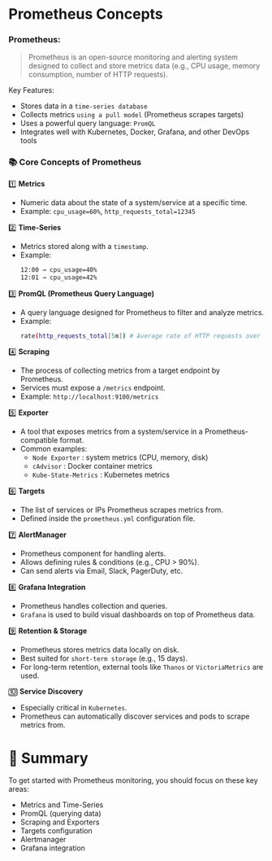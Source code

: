 # Prometheus Concepts

### Prometheus:
> Prometheus is an open-source monitoring and alerting system designed to collect and store metrics data (e.g., CPU usage, memory consumption, number of HTTP requests).

Key Features:
* Stores data in a `time-series database`
* Collects metrics `using a pull model` (Prometheus scrapes targets)
* Uses a powerful query language: `PromQL`
* Integrates well with Kubernetes, Docker, Grafana, and other DevOps tools

### 📚 Core Concepts of Prometheus

1️⃣ **Metrics**
* Numeric data about the state of a system/service at a specific time.
* Example: `cpu_usage=60%`, `http_requests_total=12345`

2️⃣ **Time-Series**
* Metrics stored along with a `timestamp`.
* Example:
  ```sh
  12:00 → cpu_usage=40%
  12:01 → cpu_usage=42%
  ```

3️⃣ **PromQL (Prometheus Query Language)**
* A query language designed for Prometheus to filter and analyze metrics.
* Example:
  ```sh
  rate(http_requests_total[5m]) # Average rate of HTTP requests over the past 5 minutes.
  ```

4️⃣ **Scraping**
* The process of collecting metrics from a target endpoint by Prometheus.
* Services must expose a `/metrics` endpoint.
* Example: `http://localhost:9100/metrics`

5️⃣ **Exporter**
* A tool that exposes metrics from a system/service in a Prometheus-compatible format.
* Common examples:
  * `Node Exporter` : system metrics (CPU, memory, disk)
  * `cAdvisor` : Docker container metrics
  * `Kube-State-Metrics` : Kubernetes metrics

6️⃣ **Targets**
* The list of services or IPs Prometheus scrapes metrics from.
* Defined inside the `prometheus.yml` configuration file.

7️⃣ **AlertManager**
* Prometheus component for handling alerts.
* Allows defining rules & conditions (e.g., CPU > 90%).
* Can send alerts via Email, Slack, PagerDuty, etc.

8️⃣ **Grafana Integration**
* Prometheus handles collection and queries.
* `Grafana` is used to build visual dashboards on top of Prometheus data.

9️⃣ **Retention & Storage**
* Prometheus stores metrics data locally on disk.
* Best suited for `short-term storage` (e.g., 15 days).
* For long-term retention, external tools like `Thanos` or `VictoriaMetrics` are used.

🔟 **Service Discovery**
* Especially critical in `Kubernetes`.
* Prometheus can automatically discover services and pods to scrape metrics from.

# 🎯 Summary

To get started with Prometheus monitoring, you should focus on these key areas:

* Metrics and Time-Series
* PromQL (querying data)
* Scraping and Exporters
* Targets configuration
* Alertmanager
* Grafana integration




